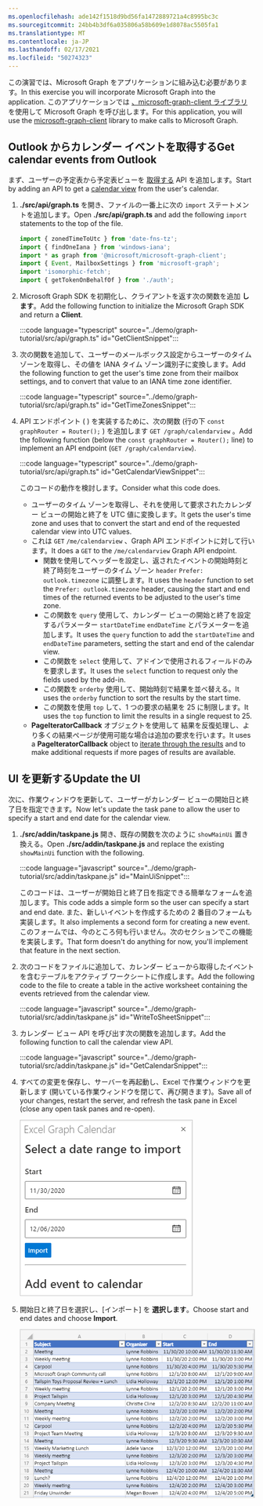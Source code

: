 ```yaml
---
ms.openlocfilehash: ade142f1518d9bd56fa1472889721a4c8995bc3c
ms.sourcegitcommit: 24bb4b3df6a035806a58b609e1d8078ac5505fa1
ms.translationtype: MT
ms.contentlocale: ja-JP
ms.lasthandoff: 02/17/2021
ms.locfileid: "50274323"
---
```

<!-- markdownlint-disable MD002 MD041 -->

<span data-ttu-id="d9e72-101">この演習では、Microsoft Graph をアプリケーションに組み込む必要があります。</span><span class="sxs-lookup"><span data-stu-id="d9e72-101">In this exercise you will incorporate Microsoft Graph into the application.</span></span> <span data-ttu-id="d9e72-102">このアプリケーションでは [、microsoft-graph-client ライブラリ](https://github.com/microsoftgraph/msgraph-sdk-javascript) を使用して Microsoft Graph を呼び出します。</span><span class="sxs-lookup"><span data-stu-id="d9e72-102">For this application, you will use the [microsoft-graph-client](https://github.com/microsoftgraph/msgraph-sdk-javascript) library to make calls to Microsoft Graph.</span></span>

## <a name="get-calendar-events-from-outlook"></a><span data-ttu-id="d9e72-103">Outlook からカレンダー イベントを取得する</span><span class="sxs-lookup"><span data-stu-id="d9e72-103">Get calendar events from Outlook</span></span>

<span data-ttu-id="d9e72-104">まず、ユーザーの予定表から予定表ビューを [取得する](https://docs.microsoft.com/graph/api/user-list-calendarview) API を追加します。</span><span class="sxs-lookup"><span data-stu-id="d9e72-104">Start by adding an API to get a [calendar view](https://docs.microsoft.com/graph/api/user-list-calendarview) from the user's calendar.</span></span>

1. <span data-ttu-id="d9e72-105">**./src/api/graph.ts** を開き、ファイルの一番上に次の `import` ステートメントを追加します。</span><span class="sxs-lookup"><span data-stu-id="d9e72-105">Open **./src/api/graph.ts** and add the following `import` statements to the top of the file.</span></span>

    ```typescript
    import { zonedTimeToUtc } from 'date-fns-tz';
    import { findOneIana } from 'windows-iana';
    import * as graph from '@microsoft/microsoft-graph-client';
    import { Event, MailboxSettings } from 'microsoft-graph';
    import 'isomorphic-fetch';
    import { getTokenOnBehalfOf } from './auth';
    ```

1. <span data-ttu-id="d9e72-106">Microsoft Graph SDK を初期化し、クライアントを返す次の関数を追加 **します**。</span><span class="sxs-lookup"><span data-stu-id="d9e72-106">Add the following function to initialize the Microsoft Graph SDK and return a **Client**.</span></span>

    :::code language="typescript" source="../demo/graph-tutorial/src/api/graph.ts" id="GetClientSnippet":::

1. <span data-ttu-id="d9e72-107">次の関数を追加して、ユーザーのメールボックス設定からユーザーのタイム ゾーンを取得し、その値を IANA タイム ゾーン識別子に変換します。</span><span class="sxs-lookup"><span data-stu-id="d9e72-107">Add the following function to get the user's time zone from their mailbox settings, and to convert that value to an IANA time zone identifier.</span></span>

    :::code language="typescript" source="../demo/graph-tutorial/src/api/graph.ts" id="GetTimeZonesSnippet":::

1. <span data-ttu-id="d9e72-108">API エンドポイント ( ) を実装するために、次の関数 (行の下 `const graphRouter = Router();` ) を追加します `GET /graph/calendarview` 。</span><span class="sxs-lookup"><span data-stu-id="d9e72-108">Add the following function (below the `const graphRouter = Router();` line) to implement an API endpoint (`GET /graph/calendarview`).</span></span>

    :::code language="typescript" source="../demo/graph-tutorial/src/api/graph.ts" id="GetCalendarViewSnippet":::

    <span data-ttu-id="d9e72-109">このコードの動作を検討します。</span><span class="sxs-lookup"><span data-stu-id="d9e72-109">Consider what this code does.</span></span>

    - <span data-ttu-id="d9e72-110">ユーザーのタイム ゾーンを取得し、それを使用して要求されたカレンダー ビューの開始と終了を UTC 値に変換します。</span><span class="sxs-lookup"><span data-stu-id="d9e72-110">It gets the user's time zone and uses that to convert the start and end of the requested calendar view into UTC values.</span></span>
    - <span data-ttu-id="d9e72-111">これは `GET` `/me/calendarview` 、Graph API エンドポイントに対して行います。</span><span class="sxs-lookup"><span data-stu-id="d9e72-111">It does a `GET` to the `/me/calendarview` Graph API endpoint.</span></span>
        - <span data-ttu-id="d9e72-112">関数を使用してヘッダーを設定し、返されたイベントの開始時刻と終了時刻をユーザーのタイム ゾーン `header` `Prefer: outlook.timezone` に調整します。</span><span class="sxs-lookup"><span data-stu-id="d9e72-112">It uses the `header` function to set the `Prefer: outlook.timezone` header, causing the start and end times of the returned events to be adjusted to the user's time zone.</span></span>
        - <span data-ttu-id="d9e72-113">この関数を `query` 使用して、カレンダー ビューの開始と終了を設定するパラメーター `startDateTime` `endDateTime` とパラメーターを追加します。</span><span class="sxs-lookup"><span data-stu-id="d9e72-113">It uses the `query` function to add the `startDateTime` and `endDateTime` parameters, setting the start and end of the calendar view.</span></span>
        - <span data-ttu-id="d9e72-114">この関数を `select` 使用して、アドインで使用されるフィールドのみを要求します。</span><span class="sxs-lookup"><span data-stu-id="d9e72-114">It uses the `select` function to request only the fields used by the add-in.</span></span>
        - <span data-ttu-id="d9e72-115">この関数を `orderby` 使用して、開始時刻で結果を並べ替える。</span><span class="sxs-lookup"><span data-stu-id="d9e72-115">It uses the `orderby` function to sort the results by the start time.</span></span>
        - <span data-ttu-id="d9e72-116">この関数を使用 `top` して、1 つの要求の結果を 25 に制限します。</span><span class="sxs-lookup"><span data-stu-id="d9e72-116">It uses the `top` function to limit the results in a single request to 25.</span></span>
    - <span data-ttu-id="d9e72-117">**PageIteratorCallback** オブジェクトを使用して [](https://docs.microsoft.com/graph/sdks/paging)結果を反復処理し、より多くの結果ページが使用可能な場合は追加の要求を行います。</span><span class="sxs-lookup"><span data-stu-id="d9e72-117">It uses a **PageIteratorCallback** object to [iterate through the results](https://docs.microsoft.com/graph/sdks/paging) and to make additional requests if more pages of results are available.</span></span>

## <a name="update-the-ui"></a><span data-ttu-id="d9e72-118">UI を更新する</span><span class="sxs-lookup"><span data-stu-id="d9e72-118">Update the UI</span></span>

<span data-ttu-id="d9e72-119">次に、作業ウィンドウを更新して、ユーザーがカレンダー ビューの開始日と終了日を指定できます。</span><span class="sxs-lookup"><span data-stu-id="d9e72-119">Now let's update the task pane to allow the user to specify a start and end date for the calendar view.</span></span>

1. <span data-ttu-id="d9e72-120">**./src/addin/taskpane.js** 開き、既存の関数を次のように `showMainUi` 置き換える。</span><span class="sxs-lookup"><span data-stu-id="d9e72-120">Open **./src/addin/taskpane.js** and replace the existing `showMainUi` function with the following.</span></span>

    :::code language="javascript" source="../demo/graph-tutorial/src/addin/taskpane.js" id="MainUiSnippet":::

    <span data-ttu-id="d9e72-121">このコードは、ユーザーが開始日と終了日を指定できる簡単なフォームを追加します。</span><span class="sxs-lookup"><span data-stu-id="d9e72-121">This code adds a simple form so the user can specify a start and end date.</span></span> <span data-ttu-id="d9e72-122">また、新しいイベントを作成するための 2 番目のフォームも実装します。</span><span class="sxs-lookup"><span data-stu-id="d9e72-122">It also implements a second form for creating a new event.</span></span> <span data-ttu-id="d9e72-123">このフォームでは、今のところ何も行いません。次のセクションでこの機能を実装します。</span><span class="sxs-lookup"><span data-stu-id="d9e72-123">That form doesn't do anything for now, you'll implement that feature in the next section.</span></span>

1. <span data-ttu-id="d9e72-124">次のコードをファイルに追加して、カレンダー ビューから取得したイベントを含むテーブルをアクティブ ワークシートに作成します。</span><span class="sxs-lookup"><span data-stu-id="d9e72-124">Add the following code to the file to create a table in the active worksheet containing the events retrieved from the calendar view.</span></span>

    :::code language="javascript" source="../demo/graph-tutorial/src/addin/taskpane.js" id="WriteToSheetSnippet":::

1. <span data-ttu-id="d9e72-125">カレンダー ビュー API を呼び出す次の関数を追加します。</span><span class="sxs-lookup"><span data-stu-id="d9e72-125">Add the following function to call the calendar view API.</span></span>

    :::code language="javascript" source="../demo/graph-tutorial/src/addin/taskpane.js" id="GetCalendarSnippet":::

1. <span data-ttu-id="d9e72-126">すべての変更を保存し、サーバーを再起動し、Excel で作業ウィンドウを更新します (開いている作業ウィンドウを閉じて、再び開きます)。</span><span class="sxs-lookup"><span data-stu-id="d9e72-126">Save all of your changes, restart the server, and refresh the task pane in Excel (close any open task panes and re-open).</span></span>

    ![インポート フォームのスクリーンショット](images/get-calendar-view-ui.png)

1. <span data-ttu-id="d9e72-128">開始日と終了日を選択し、[インポート] を **選択します**。</span><span class="sxs-lookup"><span data-stu-id="d9e72-128">Choose start and end dates and choose **Import**.</span></span>

    ![イベント表のスクリーンショット](images/calendar-view-table.png)
